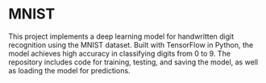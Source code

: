# MNIST
This project implements a deep learning model for handwritten digit recognition using the MNIST dataset. Built with TensorFlow in Python, the model achieves high accuracy in classifying digits from 0 to 9. The repository includes code for training, testing, and saving the model, as well as loading the model for predictions.
